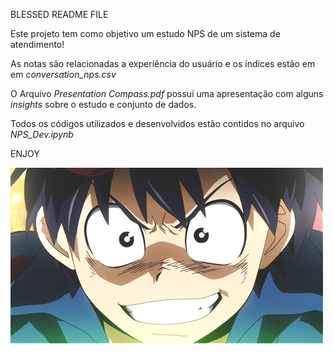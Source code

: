BLESSED README FILE

Este projeto tem como objetivo um estudo NPS de um sistema de atendimento!

As notas são relacionadas a experiência do usuário e os índices estão em em *conversation_nps.csv*

O Arquivo *Presentation Compass.pdf* possui uma apresentação com alguns *insights* sobre o estudo e conjunto de dados.

Todos os códigos utilizados e desenvolvidos estão contidos no arquivo *NPS_Dev.ipynb*

ENJOY

![alt text](gurren.gif "GOOOO")